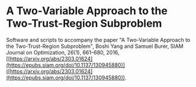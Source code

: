 A Two-Variable Approach to the Two-Trust-Region Subproblem
==========================================================

Software and scripts to accompany the paper "A Two-Variable Approach
to the Two-Trust-Region Subproblem", Boshi Yang and Samuel Burer, SIAM Journal on Optimization, 26(1), 661–680, 2016, 
[[https://arxiv.org/abs/2303.01624](https://epubs.siam.org/doi/10.1137/130945880)]([https://arxiv.org/abs/2303.01624](https://epubs.siam.org/doi/10.1137/130945880)).
